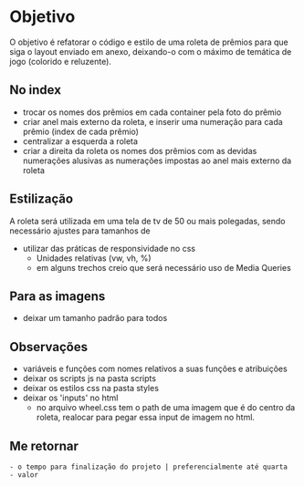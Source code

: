 # Objetivo
O objetivo é refatorar o código e estilo de uma roleta de prêmios para que siga o layout enviado em anexo, deixando-o com o máximo de temática de jogo (colorido e reluzente).

## No index
- trocar os nomes dos prêmios em cada container pela foto do prêmio
- criar anel mais externo da roleta, e inserir uma numeração para cada prêmio (index de cada prêmio)
- centralizar a esquerda a roleta
- criar a direita da roleta os nomes dos prêmios com as devidas numerações alusivas as numerações impostas ao anel mais externo da roleta

## Estilização
A roleta será utilizada em uma tela de tv de 50 ou mais polegadas, sendo necessário ajustes para tamanhos de 
- utilizar das práticas de responsividade no css
	- Unidades relativas (vw, vh, %)
	- em alguns trechos creio que será necessário uso de Media Queries

## Para as imagens
- deixar um tamanho padrão para todos

## Observações
- variáveis e funções com nomes relativos a suas funções e atribuições
- deixar os scripts js na pasta scripts
- deixar os estilos css na pasta styles
- deixar os 'inputs' no html
	* no arquivo wheel.css tem o path de uma imagem que é do centro da roleta, realocar para pegar essa input de imagem no html.

## Me retornar
	- o tempo para finalização do projeto | preferencialmente até quarta
	- valor
